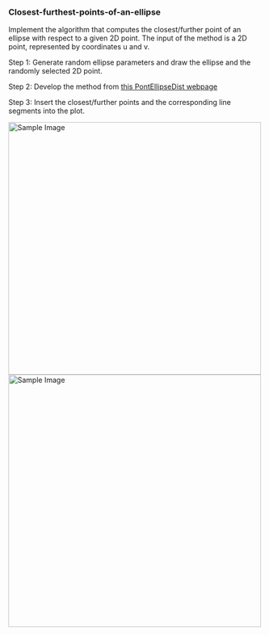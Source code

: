### Closest-furthest-points-of-an-ellipse

Implement the algorithm that computes the closest/further point of an ellipse with respect to a given 2D point. The input of the method is a 2D point, represented by coordinates u and v. 

Step 1: Generate random ellipse parameters and draw the ellipse and the randomly selected 2D point. 

Step 2: Develop the method from [this PontEllipseDist webpage](https://cv.inf.elte.hu/wp-content/uploads/2024/12/PontEllipseDist.pdf)

Step 3: Insert the closest/further points and the corresponding line segments into the plot.


<img src="images/sample-image.png" alt="Sample Image" width="500" />
<img src="images/sample-image.png" alt="Sample Image" width="500" />
